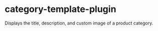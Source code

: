 # category-template-plugin
Displays the title, description, and custom image of a product category.
